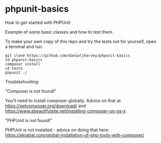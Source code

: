 # phpunit-basics
How to get started with PHPUnit

Example of some basic classes and how to test them.

To make your own copy of this repo and try the tests out for yourself, open a terminal and run:

~~~~
git clone https://github.com/danieljharvey/phpunit-basics
cd phpunit-basics
composer install
cd tests
phpunit ./
~~~~

Troubleshooting:

"Composer is not found!"

You'll need to install composer globally. Advice on that at https://getcomposer.org/download/ and https://www.abeautifulsite.net/installing-composer-on-os-x

"PHPUnit is not found!"

PHPUnit is not installed - advice on doing that here: https://akrabat.com/global-installation-of-php-tools-with-composer/
